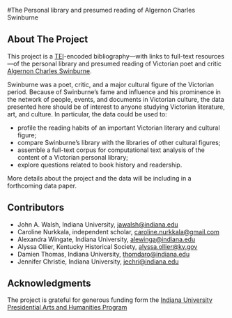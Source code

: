 #The Personal library and presumed reading of Algernon Charles Swinburne

## About The Project

This project is a [TEI](https://tei-c.org/release/doc/tei-p5-doc/en/html/index.html)-encoded bibliography—with links to full-text resources—of the personal library and presumed reading of Victorian poet and critic [Algernon Charles Swinburne](http://swinburneproject.org/). 

Swinburne was a poet, critic, and a major cultural figure of the Victorian period. Because of Swinburne’s fame and influence and his prominence in the network of people, events, and documents in Victorian culture, the data presented here should be of interest to anyone studying Victorian literature, art, and culture. In particular, the data could be used to:

- profile the reading habits of an important Victorian literary and cultural figure;
- compare Swinburne’s library with the libraries of other cultural figures;
- assemble a full-text corpus for computational text analysis of the content of a Victorian personal library;
- explore questions related to book history and readership.

More details about the project and the data will be including in a forthcoming data paper.

## Contributors

- John A. Walsh, Indiana University, [jawalsh@indiana.edu](mailto:jawalsh@indiana.edu)
- Caroline Nurkkala, independent scholar, [caroline.nurkkala@gmail.com](mailto:caroline.nurkkala@gmail.com)
- Alexandra Wingate, Indiana University, [alewinga@indiana.edu](mailto:alewinga@indiana.edu)
- Alyssa Ollier, Kentucky Historical Society, [alyssa.ollier@ky.gov](mailto:ollier@ky.gov)
- Damien Thomas, Indiana University, [thomdaro@indiana.edu](mailto:thomdaro@indiana.edu)
- Jennifer Christie, Indiana University, [jechri@indiana.edu](mailto:jechri@indiana.edu)

## Acknowledgments

The project is grateful for generous funding form the [Indiana University Presidential Arts and Humanities Program](https://research.iu.edu/funding-proposals/funding/opportunities/presidential-arts-humanities/index.html)